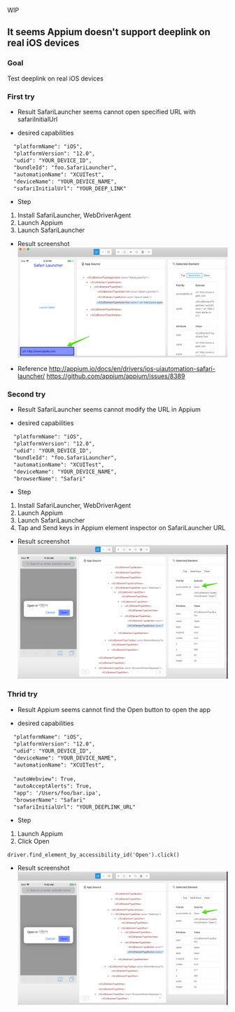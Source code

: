 WIP

## It seems Appium doesn't support deeplink on real iOS devices

### Goal
Test deeplink on real iOS devices

### First try
* Result
SafariLauncher seems cannot open specified URL with safariInitialUrl

* desired capabilities
```
  "platformName": "iOS",
  "platformVersion": "12.0",
  "udid": "YOUR_DEVICE_ID",
  "bundleId": "foo.SafariLauncher",
  "automationName": "XCUITest",
  "deviceName": "YOUR_DEVICE_NAME",
  "safariInitialUrl": "YOUR_DEEP_LINK"
```

* Step
1.  Install SafariLauncher, WebDriverAgent
1.  Launch Appium
1.  Launch SafariLauncher

* Result screenshot
![Img](https://github.com/liangcodebase/sdetnote/blob/master/ci/images/safarilauncher_does_not_open_specific_url.png)

* Reference
http://appium.io/docs/en/drivers/ios-uiautomation-safari-launcher/
https://github.com/appium/appium/issues/8389


### Second try
* Result
SafariLauncher seems cannot modify the URL in Appium

* desired capabilities
```
  "platformName": "iOS",
  "platformVersion": "12.0",
  "udid": "YOUR_DEVICE_ID",
  "bundleId": "foo.SafariLauncher",
  "automationName": "XCUITest",
  "deviceName": "YOUR_DEVICE_NAME",
  "browserName": "Safari"
```

* Step
1.  Install SafariLauncher, WebDriverAgent
1.  Launch Appium
1.  Launch SafariLauncher
1.  Tap and Send keys in Appium element inspector on SafariLauncher URL 


* Result screenshot
![Img](https://github.com/liangcodebase/sdetnote/blob/master/ci/images/appium_ios_real_device_deeplink_open.png)


### Thrid try
* Result
Appium seems cannot find the Open button to open the app

* desired capabilities
```
  "platformName": "iOS",
  "platformVersion": "12.0",
  "udid": "YOUR_DEVICE_ID",
  "deviceName": "YOUR_DEVICE_NAME",
  "automationName": "XCUITest",
  
  "autoWebview": True,
  "autoAcceptAlerts": True,
  "app": '/Users/foo/bar.ipa',
  "browserName": "Safari"
  "safariInitialUrl": "YOUR_DEEPLINK_URL"
```


* Step
1.  Launch Appium
1.  Click Open
```
driver.find_element_by_accessibility_id('Open').click()
```
* Result screenshot
![Img](https://github.com/liangcodebase/sdetnote/blob/master/ci/images/appium_ios_real_device_deeplink_open.png)

